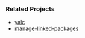 ### Related Projects
- [yalc](https://www.npmjs.com/package/yalc)
- [manage-linked-packages](https://www.npmjs.com/package/manage-linked-packages)
